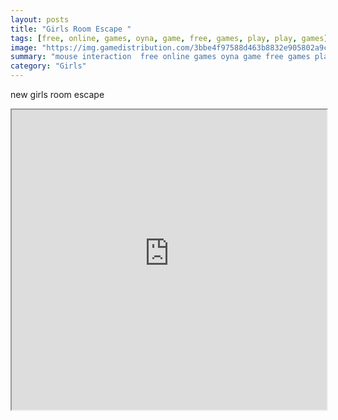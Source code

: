 ```yaml
---
layout: posts
title: "Girls Room Escape "
tags: [free, online, games, oyna, game, free, games, play, play, games]
image: "https://img.gamedistribution.com/3bbe4f97588d463b8832e905802a9cef.jpg"
summary: "mouse interaction  free online games oyna game free games play play games"
category: "Girls"
---
```


new girls room escape

<iframe width="100%" height="480px;" src="https://flash.gamedistribution.com?game=3bbe4f97588d463b8832e905802a9cef"></iframe>